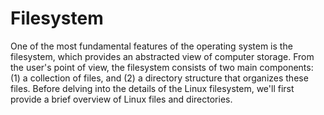 # Filesystem

One of the most fundamental features of the operating system is the filesystem, which provides an abstracted view of computer storage. From the user's point of view, the filesystem consists of two main components: (1) a collection of files, and (2) a directory structure that organizes these files. Before delving into the details of the Linux filesystem, we'll first provide a brief overview of Linux files and directories.
